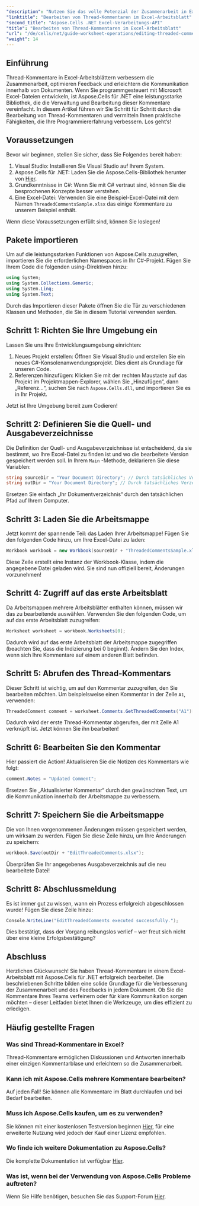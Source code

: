 ```yaml
---
"description": "Nutzen Sie das volle Potenzial der Zusammenarbeit in Excel mit unserem umfassenden Leitfaden zum Bearbeiten von Thread-Kommentaren mit Aspose.Cells für .NET. Dieser Artikel bietet eine klare, schrittweise Anleitung zur Verbesserung der Kommunikation innerhalb Ihrer Excel-Arbeitsblätter."
"linktitle": "Bearbeiten von Thread-Kommentaren im Excel-Arbeitsblatt"
"second_title": "Aspose.Cells .NET Excel-Verarbeitungs-API"
"title": "Bearbeiten von Thread-Kommentaren im Excel-Arbeitsblatt"
"url": "/de/cells/net/guide-worksheet-operations/editing-threaded-comments/"
"weight": 14
---
```


## Einführung

Thread-Kommentare in Excel-Arbeitsblättern verbessern die Zusammenarbeit, optimieren Feedback und erleichtern die Kommunikation innerhalb von Dokumenten. Wenn Sie programmgesteuert mit Microsoft Excel-Dateien entwickeln, ist Aspose.Cells für .NET eine leistungsstarke Bibliothek, die die Verwaltung und Bearbeitung dieser Kommentare vereinfacht. In diesem Artikel führen wir Sie Schritt für Schritt durch die Bearbeitung von Thread-Kommentaren und vermitteln Ihnen praktische Fähigkeiten, die Ihre Programmiererfahrung verbessern. Los geht‘s!

## Voraussetzungen
Bevor wir beginnen, stellen Sie sicher, dass Sie Folgendes bereit haben:

1. Visual Studio: Installieren Sie Visual Studio auf Ihrem System.
2. Aspose.Cells für .NET: Laden Sie die Aspose.Cells-Bibliothek herunter von [Hier](https://releases.aspose.com/cells/net/).
3. Grundkenntnisse in C#: Wenn Sie mit C# vertraut sind, können Sie die besprochenen Konzepte besser verstehen.
4. Eine Excel-Datei: Verwenden Sie eine Beispiel-Excel-Datei mit dem Namen `ThreadedCommentsSample.xlsx` das einige Kommentare zu unserem Beispiel enthält.

Wenn diese Voraussetzungen erfüllt sind, können Sie loslegen!

## Pakete importieren
Um auf die leistungsstarken Funktionen von Aspose.Cells zuzugreifen, importieren Sie die erforderlichen Namespaces in Ihr C#-Projekt. Fügen Sie Ihrem Code die folgenden using-Direktiven hinzu:

```csharp
using System;
using System.Collections.Generic;
using System.Linq;
using System.Text;
```

Durch das Importieren dieser Pakete öffnen Sie die Tür zu verschiedenen Klassen und Methoden, die Sie in diesem Tutorial verwenden werden.

## Schritt 1: Richten Sie Ihre Umgebung ein
Lassen Sie uns Ihre Entwicklungsumgebung einrichten:

1. Neues Projekt erstellen: Öffnen Sie Visual Studio und erstellen Sie ein neues C#-Konsolenanwendungsprojekt. Dies dient als Grundlage für unseren Code.
2. Referenzen hinzufügen: Klicken Sie mit der rechten Maustaste auf das Projekt im Projektmappen-Explorer, wählen Sie „Hinzufügen“, dann „Referenz…“, suchen Sie nach `Aspose.Cells.dll`, und importieren Sie es in Ihr Projekt.

Jetzt ist Ihre Umgebung bereit zum Codieren!

## Schritt 2: Definieren Sie die Quell- und Ausgabeverzeichnisse
Die Definition der Quell- und Ausgabeverzeichnisse ist entscheidend, da sie bestimmt, wo Ihre Excel-Datei zu finden ist und wo die bearbeitete Version gespeichert werden soll. In Ihrem `Main` -Methode, deklarieren Sie diese Variablen:

```csharp
string sourceDir = "Your Document Directory"; // Durch tatsächliches Verzeichnis ersetzen
string outDir = "Your Document Directory"; // Durch tatsächliches Verzeichnis ersetzen
```

Ersetzen Sie einfach „Ihr Dokumentverzeichnis“ durch den tatsächlichen Pfad auf Ihrem Computer.

## Schritt 3: Laden Sie die Arbeitsmappe
Jetzt kommt der spannende Teil: das Laden Ihrer Arbeitsmappe! Fügen Sie den folgenden Code hinzu, um Ihre Excel-Datei zu laden:

```csharp
Workbook workbook = new Workbook(sourceDir + "ThreadedCommentsSample.xlsx");
```

Diese Zeile erstellt eine Instanz der Workbook-Klasse, indem die angegebene Datei geladen wird. Sie sind nun offiziell bereit, Änderungen vorzunehmen!

## Schritt 4: Zugriff auf das erste Arbeitsblatt
Da Arbeitsmappen mehrere Arbeitsblätter enthalten können, müssen wir das zu bearbeitende auswählen. Verwenden Sie den folgenden Code, um auf das erste Arbeitsblatt zuzugreifen:

```csharp
Worksheet worksheet = workbook.Worksheets[0];
```

Dadurch wird auf das erste Arbeitsblatt der Arbeitsmappe zugegriffen (beachten Sie, dass die Indizierung bei 0 beginnt). Ändern Sie den Index, wenn sich Ihre Kommentare auf einem anderen Blatt befinden.

## Schritt 5: Abrufen des Thread-Kommentars
Dieser Schritt ist wichtig, um auf den Kommentar zuzugreifen, den Sie bearbeiten möchten. Um beispielsweise einen Kommentar in der Zelle `A1`, verwenden:

```csharp
ThreadedComment comment = worksheet.Comments.GetThreadedComments("A1")[0];
```

Dadurch wird der erste Thread-Kommentar abgerufen, der mit Zelle A1 verknüpft ist. Jetzt können Sie ihn bearbeiten!

## Schritt 6: Bearbeiten Sie den Kommentar
Hier passiert die Action! Aktualisieren Sie die Notizen des Kommentars wie folgt:

```csharp
comment.Notes = "Updated Comment";
```

Ersetzen Sie „Aktualisierter Kommentar“ durch den gewünschten Text, um die Kommunikation innerhalb der Arbeitsmappe zu verbessern.

## Schritt 7: Speichern Sie die Arbeitsmappe
Die von Ihnen vorgenommenen Änderungen müssen gespeichert werden, um wirksam zu werden. Fügen Sie diese Zeile hinzu, um Ihre Änderungen zu speichern:

```csharp
workbook.Save(outDir + "EditThreadedComments.xlsx");
```

Überprüfen Sie Ihr angegebenes Ausgabeverzeichnis auf die neu bearbeitete Datei!

## Schritt 8: Abschlussmeldung
Es ist immer gut zu wissen, wann ein Prozess erfolgreich abgeschlossen wurde! Fügen Sie diese Zeile hinzu:

```csharp
Console.WriteLine("EditThreadedComments executed successfully.");
```

Dies bestätigt, dass der Vorgang reibungslos verlief – wer freut sich nicht über eine kleine Erfolgsbestätigung?

## Abschluss
Herzlichen Glückwunsch! Sie haben Thread-Kommentare in einem Excel-Arbeitsblatt mit Aspose.Cells für .NET erfolgreich bearbeitet. Die beschriebenen Schritte bilden eine solide Grundlage für die Verbesserung der Zusammenarbeit und des Feedbacks in jedem Dokument. Ob Sie die Kommentare Ihres Teams verfeinern oder für klare Kommunikation sorgen möchten – dieser Leitfaden bietet Ihnen die Werkzeuge, um dies effizient zu erledigen.

## Häufig gestellte Fragen

### Was sind Thread-Kommentare in Excel?
Thread-Kommentare ermöglichen Diskussionen und Antworten innerhalb einer einzigen Kommentarblase und erleichtern so die Zusammenarbeit.

### Kann ich mit Aspose.Cells mehrere Kommentare bearbeiten?
Auf jeden Fall! Sie können alle Kommentare im Blatt durchlaufen und bei Bedarf bearbeiten.

### Muss ich Aspose.Cells kaufen, um es zu verwenden?
Sie können mit einer kostenlosen Testversion beginnen [Hier](https://releases.aspose.com/), für eine erweiterte Nutzung wird jedoch der Kauf einer Lizenz empfohlen.

### Wo finde ich weitere Dokumentation zu Aspose.Cells?
Die komplette Dokumentation ist verfügbar [Hier](https://reference.aspose.com/cells/net/).

### Was ist, wenn bei der Verwendung von Aspose.Cells Probleme auftreten?
Wenn Sie Hilfe benötigen, besuchen Sie das Support-Forum [Hier](https://forum.aspose.com/c/cells/9).